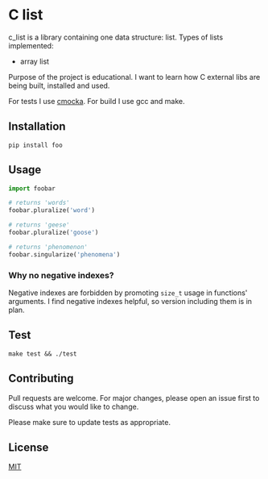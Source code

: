 # C list

c_list is a library containing one data structure: list.
Types of lists implemented:
  - array list

Purpose of the project is educational. I want to learn how C external libs are being built, installed and used.

For tests I use [cmocka](https://cmocka.org/).
For build I use gcc and make.


## Installation

```
pip install foo
```

## Usage


```python
import foobar

# returns 'words'
foobar.pluralize('word')

# returns 'geese'
foobar.pluralize('goose')

# returns 'phenomenon'
foobar.singularize('phenomena')
```

### Why no negative indexes?
Negative indexes are forbidden by promoting `size_t` usage in functions' arguments.
I find negative indexes helpful, so version including them is in plan. 

## Test

```
make test && ./test
```

## Contributing

Pull requests are welcome. For major changes, please open an issue first
to discuss what you would like to change.

Please make sure to update tests as appropriate.

## License

[MIT](https://choosealicense.com/licenses/mit/)
